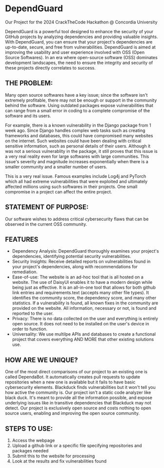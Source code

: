 # DependGuard
Our Project for the 2024 CrackTheCode Hackathon @ Concordia University

DependGuard is a powerful tool designed to enhance the security of your GitHub projects by analyzing dependencies and providing valuable insights. With DependGuard, you can ensure that your project's dependencies are up-to-date, secure, and free from vulnerabilities. DependGuard is aimed at improving the usability and user experience involved with OSS (Open Source Softwares). In an era where open-source software (OSS) dominates development landscapes, the need to ensure the integrity and security of these projects directly correlates to success.

## **THE PROBLEM:** 
Many open source softwares have a key issue; since the software isn't extremely profitable, there may not be enough or support in the community behind the software. Using outdated packages expose vulnerabilities that can range from a small error in coding to a complete compromise of the software and its users.

For example, there is a known vulnerability in the Django package from 1 week ago. Since Django handles complex web tasks such as creating frameworks and databases, this could have compromised many websites on the internet. Such websites could have been dealing with critical sensitive information, such as personal details of their users. Although it was not a serious vulnerablity in the package, it still proves that this issue is a very real reality even for large softwares with large communities. This issue's severity and magnitude increases exponentially when there is a smaller community and a smaller number of users.

This is a very real issue. Famous examples include Log4j and PyTorch which all had extreme vulnerabilities that were exploited and ultimately affected millions using such softwares in their projects. One small compromise in a project can affect the entire project.

## **STATEMENT OF PURPOSE:**
Our software wishes to address critical cybersecurity flaws that can be observed in the current OSS community.

## **FEATURES**
- Dependency Analysis: DependGuard thoroughly examines your project's dependencies, identifying potential security vulnerabilities.
- Security Insights: Receive detailed reports on vulnerabilities found in your project's dependencies, along with recommendations for remediation.
- Ease-of-use: The website is an ad-hoc tool that is all hosted on a website. The use of DaisyUI enables it to have a modern design while being just as effective. It is an all-in-one tool that allows for both github link entries and requirements.text (accepts many other file types). It identifies the community score, the dependency score, and many other statistics. If a vulnerability is found, all known fixes in the community are provided on the website. All information, necessary or not, is found and reported to the user.
- Privacy: There is no data collected on the user and everything is entirely open source. It does not need to be installed on the user's device in order to function.
- Universality: We use multilpe APIs and databases to create a functional project that covers everything AND MORE that other existing solutions use. 

## **HOW ARE WE UNIQUE?**
One of the most direct comparisons of our project to an existing one is called DependaBot. It automatically creates pull requests to update repositories when a new one is available but it fails to have basic cybersecurity elements. 
Blackduck finds vulnerabilities but it won't tell you how active the community is. Our project isn't a static code analyzer like black duck. It's meant to provide all the information possible, and expose underlying issues like in transitive dependencies that Blackduck may not detect. Our project is exclusively open source and costs nothing to open source users, enabling and improving the open source community. 

## **STEPS TO USE:**
1. Access the webpage
2. Upload a github link or a specific file specifying repositories and packages needed
3. Submit this to the website for processing
4. Look at the results and fix vulnerabilities found

